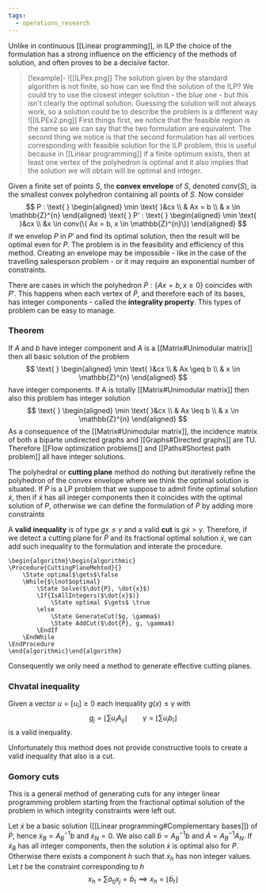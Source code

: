 ```yaml
---
tags:
  - operations_research
---
```

Unlike in continuous [[Linear programming]], in ILP the choice of the formulation has a strong influence on the efficiency of the methods of solution, and often proves to be a decisive factor. 

>[!example]-
>![[ILPex.png]]
>The solution given by the standard algorithm is not finite, so how can we find the solution of the ILP? We could try to use the closest integer solution - the blue one - but this isn't clearly the optimal solution. Guessing the solution will not always work, so a solution could be to describe the problem is a different way
>![[ILPEx2.png]]
>First things first, we notice that the feasible region is the same so we can say that the two formulation are equivalent. The second thing we notice is that the second formulation has all vertices corresponding with feasible solution for the ILP problem, this is useful because in [[Linear programming]] if a finite optimum exists, then at least one vertex of the polyhedron is optimal and it also implies that the solution we will obtain will be optimal and integer.

Given a finite set of points $S$, the **convex envelope** of $S$, denoted $conv(S)$, is the smallest convex polyhedron containing all points of $S$. Now consider
$$
P : \text{ } \begin{aligned}
\min \text{ }&cx \\
  & Ax = b \\
  & x \in \mathbb{Z}^{n}
\end{aligned}
\text{ } P' : \text{ } \begin{aligned}
\min \text{ }&cx \\
  &x \in conv(\{ Ax = b,  x \in \mathbb{Z}^{n}\}) 
\end{aligned}
$$
if we envelop $P$ in $P'$ and find its optimal solution, then the result will be optimal even for $P$. The problem is in the feasibility and efficiency of this method. Creating an envelope may be impossible - like in the case of the travelling salesperson problem - or it may require an exponential number of constraints. 

There are cases in which the polyhedron $\dot{P}: \{ Ax =b, x\geq 0 \}$ coincides with $P'$. This happens when each vertex of $\dot{P}$, and therefore each of its bases, has integer components - called the **integrality property**. This types of problem can be easy to manage.
### Theorem

If $A$ and $b$ have integer component and $A$ is a [[Matrix#Unimodular matrix]] then all basic solution of the problem 
$$
\text{ } \begin{aligned}
\min \text{ }&cx \\
  & Ax \geq b \\
  & x \in \mathbb{Z}^{n}
\end{aligned}
$$
have integer components. If A is totally [[Matrix#Unimodular matrix]]  then also this problem has integer solution
$$
\text{ } \begin{aligned}
\min \text{ }&cx \\
  & Ax \leq b \\
  & x \in \mathbb{Z}^{n}
\end{aligned}
$$
As a consequence of the [[Matrix#Unimodular matrix]], the incidence matrix of both a biparte undirected graphs and [[Graphs#Directed graphs]] are TU. Therefore [[Flow optimization problems]] and [[Paths#Shortest path problem]] all have integer solutions.

The polyhedral or **cutting plane** method do nothing but iteratively refine the polyhedron of the convex envelope where we think the optimal solution is situated. If $\dot{P}$ is a LP problem that we suppose to admit finite optimal solution $\dot{x}$, then if $\dot{x}$ has all integer components then it coincides with the optimal solution of $P$, otherwise we can define the formulation of $\dot{P}$ by adding more constraints

A **valid inequality** is of type $gx\leq\gamma$ and a valid **cut** is $g\dot{x}>\gamma$. Therefore, if we detect a cutting plane for $\dot{P}$ and its fractional optimal solution $\dot{x}$, we can add such inequality to the formulation and interate the procedure.

```pseudo
\begin{algorithm}\begin{algorithmic}
\Procedure{CuttingPlaneMehtod}{}
	\State optimal$\gets$\false
	\While{$\lnot$optimal}
		\State Solve($\dot{P}, \dot{x}$)
		\If{IsAllIntegers($\dot{x}$)}
			\State optimal $\gets$ \true
		\else
			\State GenerateCut($g, \gamma$)
			\State AddCut($\dot{P}, g, \gamma$)
		\EndIf
	\EndWhile
\EndProcedure
\end{algorithmic}\end{algorithm}
```
Consequently we only need a method to generate effective cutting planes.
### Chvatal inequality 

Given a vector $u = [u_{i}]\geq 0$ each inequality $g(x) \leq \gamma$ with 
$$
g_{j} = \lfloor \sum u_{i} A_{ij} \rfloor \qquad \gamma = \lfloor \sum u_{i} b_{i} \rfloor
$$
is a valid inequality.

Unfortunately this method does not provide constructive tools to create a valid inequality that also is a cut. 
### Gomory cuts

This is a general method of generating cuts for any integer linear programming problem starting from the fractional optimal solution of the problem in which integrity constraints were left out.

Let $\dot{x}$ be a basic solution ([[Linear programming#Complementary bases]]) of $\dot{P}$, hence $\dot{x}_{B}=A_{B}^{-1}b$ and $\dot{x}_{N} = 0$. We also call $\dot{b} = A_{B}^{-1}b$ and $\dot{A}=A_{B}^{-1}A_{N}$. If $\dot{x}_{B}$ has all integer components, then the solution $\dot{x}$ is optimal also for $P$. Otherwise there exists a component $h$ such that $\dot{x}_{h}$ has non integer values. Let $t$ be the constraint corresponding to $h$
$$
x_{h} + \sum \dot{a}_{tj}x_{j} = \dot{b}_{t} \implies x_{h} = \lfloor\dot{b}_{t}\rfloor
$$